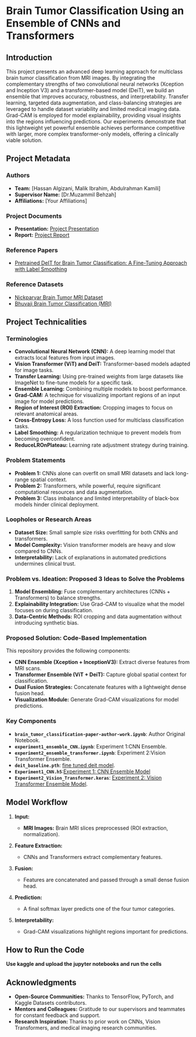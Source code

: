 # Brain Tumor Classification Using an Ensemble of CNNs and Transformers

## Introduction
This project presents an advanced deep learning approach for multiclass brain tumor classification from MRI images. By integrating the complementary strengths of two convolutional neural networks (Xception and Inception V3) and a transformer-based model (DeiT), we build an ensemble that improves accuracy, robustness, and interpretability. Transfer learning, targeted data augmentation, and class-balancing strategies are leveraged to handle dataset variability and limited medical imaging data. Grad-CAM is employed for model explainability, providing visual insights into the regions influencing predictions. Our experiments demonstrate that this lightweight yet powerful ensemble achieves performance competitive with larger, more complex transformer-only models, offering a clinically viable solution.

## Project Metadata

### Authors
- **Team:** [Hassan Algizani, Malik Ibrahim, Abdulrahman Kamili]
- **Supervisor Name:** [Dr.Muzammil Behzah]
- **Affiliations:** [Your Affiliations]

### Project Documents
- **Presentation:** [Project Presentation](/presentation.pptx)
- **Report:** [Project Report](https://github.com/BRAIN-Lab-AI/3DGen-Diffusion-Models-for-3D-Object-Generation/blob/main/Brain%20Tumor%20Classification%20and%20Detection.pdf)

### Reference Papers
- [Pretrained DeIT for Brain Tumor Classification: A Fine-Tuning Approach with Label Smoothing]([https://arxiv.org/abs/2112.10752](https://ieeexplore.ieee.org/document/10725957))

### Reference Datasets
- [Nickparvar Brain Tumor MRI Dataset](https://www.kaggle.com/datasets/guslovesmath/tumor-classification-99-7-tensorflow-2-16)
- [Bhuvaji Brain Tumor Classification (MRI)](https://www.kaggle.com/datasets/sartajbhuvaji/brain-tumor-classification-mri)

## Project Technicalities

### Terminologies
- **Convolutional Neural Network (CNN):** A deep learning model that extracts local features from input images.
- **Vision Transformer (ViT) and DeiT:** Transformer-based models adapted for image tasks.
- **Transfer Learning:** Using pre-trained weights from large datasets like ImageNet to fine-tune models for a specific task.
- **Ensemble Learning:** Combining multiple models to boost performance.
- **Grad-CAM:** A technique for visualizing important regions of an input image for model predictions.
- **Region of Interest (ROI) Extraction:** Cropping images to focus on relevant anatomical areas.
- **Cross-Entropy Loss:** A loss function used for multiclass classification tasks.
- **Label Smoothing:** A regularization technique to prevent models from becoming overconfident.
- **ReduceLROnPlateau:** Learning rate adjustment strategy during training.

### Problem Statements
- **Problem 1:** CNNs alone can overfit on small MRI datasets and lack long-range spatial context.
- **Problem 2:** Transformers, while powerful, require significant computational resources and data augmentation.
- **Problem 3:** Class imbalance and limited interpretability of black-box models hinder clinical deployment.

### Loopholes or Research Areas
- **Dataset Size:** Small sample size risks overfitting for both CNNs and transformers.
- **Model Complexity:** Vision transformer models are heavy and slow compared to CNNs.
- **Interpretability:** Lack of explanations in automated predictions undermines clinical trust.

### Problem vs. Ideation: Proposed 3 Ideas to Solve the Problems
1. **Model Ensembling:** Fuse complementary architectures (CNNs + Transformers) to balance strengths.
2. **Explainability Integration:** Use Grad-CAM to visualize what the model focuses on during classification.
3. **Data-Centric Methods:** ROI cropping and data augmentation without introducing synthetic bias.

### Proposed Solution: Code-Based Implementation
This repository provides the following components:

- **CNN Ensemble (Xception + InceptionV3):** Extract diverse features from MRI scans.
- **Transformer Ensemble (ViT + DeiT):** Capture global spatial context for classification.
- **Dual Fusion Strategies:** Concatenate features with a lightweight dense fusion head.
- **Visualization Module:** Generate Grad-CAM visualizations for model predictions.

### Key Components
- **`brain_tumor_classification-paper-author-work.ipynb`**: Author Original Notebook.
- **`experiment1_ensemble_CNN.ipynb`**: Experiment 1:CNN Ensemble.
- **`experiment2_ensemble_transformer.ipynb`**: Experiment 2:Vision Transformer Ensemble.
- **`deit_baseline.pth`**: [fine tuned deit model](https://kfupmedusa-my.sharepoint.com/:u:/g/personal/g202403940_kfupm_edu_sa/EQPlNF4H-xBAhWKPjb4z2AIBP1FcFAEHsVnamQLd8L3HwQ?e=3Mn6oQ).
- **`Experiment1_CNN.h5`**:[Experiment 1: CNN Ensemble Model](https://kfupmedusa-my.sharepoint.com/:u:/g/personal/g202403940_kfupm_edu_sa/Ed1beUnfhWpKmoNTV0NK6QoB1Fd6XLIkVgY3ux3NIQCGXw?e=TYkb3k)
- **`Experiment2_Vision_Transformer.keras`**: [Experiment 2: Vision Transformer Ensemble Model](https://kfupmedusa-my.sharepoint.com/:u:/g/personal/g202403940_kfupm_edu_sa/EbelpNvC5Q9CsivckVyHxl4BxCURa-VGJ-kMRdr3KvWMRQ?e=ePv6sT).

## Model Workflow

1. **Input:**
   - **MRI Images:** Brain MRI slices preprocessed (ROI extraction, normalization).

2. **Feature Extraction:**
   - CNNs and Transformers extract complementary features.

3. **Fusion:**
   - Features are concatenated and passed through a small dense fusion head.

4. **Prediction:**
   - A final softmax layer predicts one of the four tumor categories.

5. **Interpretability:**
   - Grad-CAM visualizations highlight regions important for predictions.

## How to Run the Code
**Use kaggle and upload the jupyter notebooks and run the cells**

## Acknowledgments
- **Open-Source Communities:** Thanks to TensorFlow, PyTorch, and Kaggle Datasets contributors.
- **Mentors and Colleagues:** Gratitude to our supervisors and teammates for constant feedback and support.
- **Research Inspiration:** Thanks to prior work on CNNs, Vision Transformers, and medical imaging research communities.
